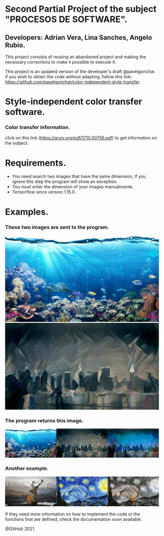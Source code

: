 
 # Second Partial Project of the subject "PROCESOS DE SOFTWARE".
 ## Developers: Adrian Vera, Lina Sanches, Angelo Rubio.
 
This project consists of reusing an abandoned project and making the necessary corrections to make it possible to execute it.

This project is an updated version of the developer's draft @pavelgonchar. if you wish to obtain the code without adapting, follow this link: https://github.com/pavelgonchar/color-independent-style-transfer.
 
# Style-independent color transfer software.

### Color transfer information.

click on this link (https://arxiv.org/pdf/1710.00756.pdf) to get information on the subject.

# Requirements.
- You need search two images that have the same dimension, if you ignore this step the program will show an exception.
- You must enter the dimension of your images manualmente. 
- Tensorflow since version 1.15.0.

# Examples.
### These two images are sent to the program.
![](https://github.com/dev-Adrian-Vera/Second_Partial_Project/blob/main/Examples/img_org_0.jpg)
![](https://github.com/dev-Adrian-Vera/Second_Partial_Project/blob/main/Examples/img_sty_0.jpg)

### The program returns this image.
![](https://github.com/dev-Adrian-Vera/Second_Partial_Project/blob/main/Examples/results_0.jpg)

### Another example.
![](https://github.com/dev-Adrian-Vera/Second_Partial_Project/blob/main/Examples/results_1.jpg)


If they need more information on how to implement the code or the functions that are defined, check the documentation soon available. 

@GitHub 2021. 

